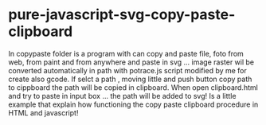 # pure-javascript-svg-copy-paste-clipboard
In copypaste folder is a program with can copy and paste file, foto from web, from paint and from anywhere and paste in svg ... image raster wil be converted automatically in path with potrace.js script modified by me for create also gcode. If selct a path , moving little and push button copy path to cippboard the path will be copied in clipboard.
When open clipboard.html and try to paste in input box ... the path will be added to svg!
Is a little example that explain how functioning the copy paste clipboard procedure in HTML and javascript!
